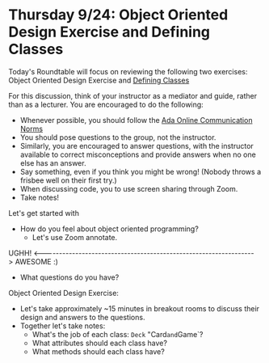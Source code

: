 # Thursday 9/24: Object Oriented Design Exercise and Defining Classes

Today's Roundtable will focus on reviewing the following two exercises: Object Oriented Design Exercise and [Defining Classes](https://learn-2.galvanize.com/cohorts/2036/blocks/875/content_files/04-oop/classes-worksheet.md) 

For this discussion, think of your instructor as a mediator and guide, rather than as a lecturer. You are encouraged to do the following:

* Whenever possible, you should follow the [Ada Online Communication Norms](https://learn-2.galvanize.com/cohorts/2036/blocks/882/content_files/00-welcome-to-ada/02-wk01-online-communication-norms.md)
* You should pose questions to the group, not the instructor.
* Similarly, you are encouraged to answer questions, with the instructor available to correct misconceptions and provide answers when no one else has an answer.
* Say something, even if you think you might be wrong! (Nobody throws a frisbee well on their first try.)
* When discussing code, you to use screen sharing through Zoom.
* Take notes!

Let's get started with
* How do you feel about object oriented programming? 
    * Let's use Zoom annotate.


UGHH! <-----------------------------------------------------------------> AWESOME :)


* What questions do you have?

Object Oriented Design Exercise:
* Let's take approximately ~15 minutes in breakout rooms to discuss their design and answers to the questions.
* Together let's take notes:
    * What's the job of each class: `Deck` "Card` and `Game`?
    * What attributes should each class have?
    * What methods should each class have?
